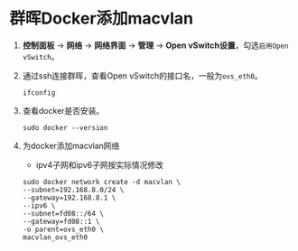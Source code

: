 # 群晖Docker添加macvlan

1. **控制面板** -> **网络** -> **网络界面** -> **管理** -> **Open vSwitch设置**，勾选`启用Open vSwitch`。
1. 通过ssh连接群晖，查看Open vSwitch的接口名，一般为`ovs_eth0`。

    ```shell
    ifconfig
    ```

1. 查看docker是否安装。

    ```shell
    sudo docker --version
    ```

1. 为docker添加macvlan网络

    + ipv4子网和ipv6子网按实际情况修改

    ```shell
    sudo docker network create -d macvlan \
    --subnet=192.168.8.0/24 \
    --gateway=192.168.8.1 \
    --ipv6 \
    --subnet=fd08::/64 \
    --gateway=fd08::1 \
    -o parent=ovs_eth0 \
    macvlan_ovs_eth0
    ```
